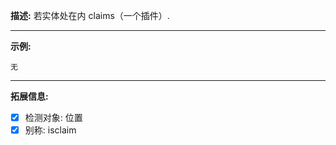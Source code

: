 **描述:** 若实体处在内 claims（一个插件）.

---

**示例:**

```
无
```

---

**拓展信息:**

- [x] 检测对象: 位置
- [x] 别称: isclaim